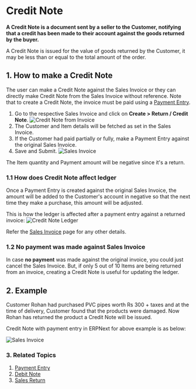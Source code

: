 <!-- add-breadcrumbs -->
# Credit Note

**A Credit Note is a document sent by a seller to the Customer, notifying that a credit has been made to their account against the goods returned by the buyer.**

A Credit Note is issued for the value of goods returned by the Customer, it may be less than or equal to the total amount of the order. 

## 1. How to make a Credit Note

The user can make a Credit Note against the Sales Invoice or they can directly make Credit Note from the Sales Invoice without reference. Note that to create a Credit Note, the invoice must be paid using a [Payment Entry](/docs/user/manual/en/accounts/payment-entry).

1. Go to the respective Sales Invoice and click on **Create > Return / Credit Note**.
    ![Credit Note from Invoice](/docs/assets/img/accounts/credit-note-from-invoice.png)
1. The Customer and Item details will be fetched as set in the Sales Invoice.
1. If the Customer had paid partially or fully, make a Payment Entry against the original Sales Invoice.
1. Save and Submit.
    <img class="screenshot" alt="Sales Invoice" src="{{docs_base_url}}/assets/img/accounts/credit-note.png">

The Item quantity and Payment amount will be negative since it's a return.

### 1.1 How does Credit Note affect ledger
Once a Payment Entry is created against the original Sales Invoice, the amount will be added to the Customer's account in negative so that the next time they make a purchase, this amount will be adjusted. 

This is how the ledger is affected after a payment entry against a returned invoice:
![Credit Note Ledger](/docs/assets/img/accounts/credit-note-ledger.png)

Refer the [Sales Invoice](/docs/user/manual/en/accounts/sales-invoice) page for any other details.

### 1.2 No payment was made against Sales Invoice
In case **no payment** was made against the original invoice, you could just cancel the Sales Invoice. But, if only 5 out of 10 Items are being returned from an invoice, creating a Credit Note is useful for updating the ledger.

## 2. Example

Customer Rohan had purchased PVC pipes worth Rs 300 + taxes and at the time of delivery, Customer found that the products were damaged. Now Rohan has returned the product a Credit Note will be issued.

Credit Note with payment entry in ERPNext for above example is as below:

<img class="screenshot" alt="Sales Invoice" src="{{docs_base_url}}/assets/img/accounts/credit_note_example1.gif">

### 3. Related Topics
1. [Payment Entry](/docs/user/manual/en/accounts/payment-entry)
1. [Debit Note](/docs/user/manual/en/accounts/debit-note)
1. [Sales Return](/docs/user/manual/en/stock/sales-return)